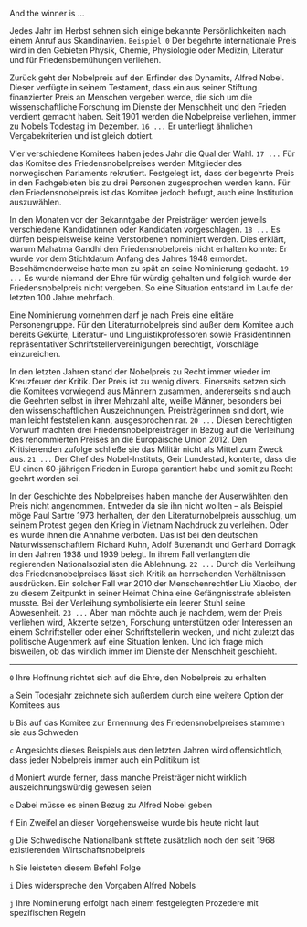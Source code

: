 And the winner is ...

Jedes Jahr im Herbst sehnen sich einige bekannte Persönlichkeiten nach einem Anruf aus Skandinavien. `Beispiel 0` Der begehrte internationale Preis wird in den Gebieten Physik, Chemie, Physiologie oder Medizin, Literatur und für Friedensbemühungen verliehen.

Zurück geht der Nobelpreis auf den Erfinder des Dynamits, Alfred Nobel. Dieser verfügte in seinem Testament, dass ein aus seiner Stiftung finanzierter Preis an Menschen vergeben werde, die sich um die wissenschaftliche Forschung im Dienste der Menschheit und den Frieden verdient gemacht haben. Seit 1901 werden die Nobelpreise verliehen, immer zu Nobels Todestag im Dezember. `16 ...` Er unterliegt ähnlichen Vergabekriterien und ist gleich dotiert.

Vier verschiedene Komitees haben jedes Jahr die Qual der Wahl. `17 ...` Für das Komitee des Friedensnobelpreises werden Mitglieder des norwegischen Parlaments rekrutiert. Festgelegt ist, dass der begehrte Preis in den Fachgebieten bis zu drei Personen zugesprochen werden kann. Für den Friedensnobelpreis ist das Komitee jedoch befugt, auch eine Institution auszuwählen.

In den Monaten vor der Bekanntgabe der Preisträger werden jeweils verschiedene Kandidatinnen oder Kandidaten vorgeschlagen. `18 ...` Es dürfen beispielsweise keine Verstorbenen nominiert werden. Dies erklärt, warum Mahatma Gandhi den Friedensnobelpreis nicht erhalten konnte: Er wurde vor dem Stichtdatum Anfang des Jahres 1948 ermordet. Beschämenderweise hatte man zu spät an seine Nominierung gedacht. `19 ...` Es wurde niemand der Ehre für würdig gehalten und folglich wurde der Friedensnobelpreis nicht vergeben. So eine Situation entstand im Laufe der letzten 100 Jahre mehrfach.

Eine Nominierung vornehmen darf je nach Preis eine elitäre Personengruppe. Für den Literaturnobelpreis sind außer dem Komitee auch bereits Gekürte, Literatur- und Linguistikprofessoren sowie Präsidentinnen repräsentativer Schriftstellervereinigungen berechtigt, Vorschläge einzureichen.

In den letzten Jahren stand der Nobelpreis zu Recht immer wieder im Kreuzfeuer der Kritik. Der Preis ist zu wenig divers. Einerseits setzen sich die Komitees vorwiegend aus Männern zusammen, andererseits sind auch die Geehrten selbst in ihrer Mehrzahl alte, weiße Männer, besonders bei den wissenschaftlichen Auszeichnungen. Preisträgerinnen sind dort, wie man leicht feststellen kann, ausgesprochen rar. `20 ...` Diesen berechtigten Vorwurf machten drei Friedensnobelpreisträger in Bezug auf die Verleihung des renommierten Preises an die Europäische Union 2012. Den Kritisierenden zufolge schließe sie das Militär nicht als Mittel zum Zweck aus. `21 ...` Der Chef des Nobel-Instituts, Geir Lundestad, konterte, dass die EU einen 60-jährigen Frieden in Europa garantiert habe und somit zu Recht geehrt worden sei.

In der Geschichte des Nobelpreises haben manche der Auserwählten den Preis nicht angenommen. Entweder da sie ihn nicht wollten – als Beispiel möge Paul Sartre 1973 herhalten, der den Literaturnobelpreis ausschlug, um seinem Protest gegen den Krieg in Vietnam Nachdruck zu verleihen. Oder es wurde ihnen die Annahme verboten. Das ist bei den deutschen Naturwissenschaftlern Richard Kuhn, Adolf Butenandt und Gerhard Domagk in den Jahren 1938 und 1939 belegt. In ihrem Fall verlangten die regierenden Nationalsozialisten die Ablehnung. `22 ...` Durch die Verleihung des Friedensnobelpreises lässt sich Kritik an herrschenden Verhältnissen ausdrücken. Ein solcher Fall war 2010 der Menschenrechtler Liu Xiaobo, der zu diesem Zeitpunkt in seiner Heimat China eine Gefängnisstrafe ableisten musste. Bei der Verleihung symbolisierte ein leerer Stuhl seine Abwesenheit. `23 ...` Aber man möchte auch je nachdem, wem der Preis verliehen wird, Akzente setzen, Forschung unterstützen oder Interessen an einem Schriftsteller oder einer Schriftstellerin wecken, und nicht zuletzt das politische Augenmerk auf eine Situation lenken. Und ich frage mich bisweilen, ob das wirklich immer im Dienste der Menschheit geschieht.

---

`0` Ihre Hoffnung richtet sich auf die Ehre, den Nobelpreis zu erhalten

`a` Sein Todesjahr zeichnete sich außerdem durch eine weitere Option der Komitees aus

`b` Bis auf das Komitee zur Ernennung des Friedensnobelpreises stammen sie aus Schweden

`c` Angesichts dieses Beispiels aus den letzten Jahren wird offensichtlich, dass jeder Nobelpreis immer auch ein Politikum ist

`d` Moniert wurde ferner, dass manche Preisträger nicht wirklich auszeichnungswürdig gewesen seien

`e` Dabei müsse es einen Bezug zu Alfred Nobel geben

`f` Ein Zweifel an dieser Vorgehensweise wurde bis heute nicht laut

`g` Die Schwedische Nationalbank stiftete zusätzlich noch den seit 1968 existierenden Wirtschaftsnobelpreis

`h` Sie leisteten diesem Befehl Folge

`i` Dies widerspreche den Vorgaben Alfred Nobels

`j` Ihre Nominierung erfolgt nach einem festgelegten Prozedere mit spezifischen Regeln
